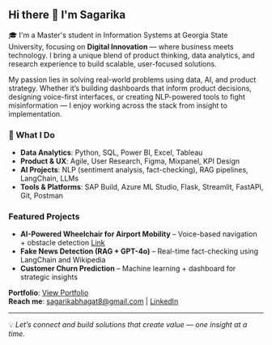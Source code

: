 ## Hi there 👋 I'm Sagarika

🎓 I'm a Master's student in Information Systems at Georgia State University, focusing on **Digital Innovation** — where business meets technology. I bring a unique blend of product thinking, data analytics, and research experience to build scalable, user-focused solutions.

My passion lies in solving real-world problems using data, AI, and product strategy. Whether it’s building dashboards that inform product decisions, designing voice-first interfaces, or creating NLP-powered tools to fight misinformation — I enjoy working across the stack from insight to implementation.

### 🚀 What I Do
- **Data Analytics**: Python, SQL, Power BI, Excel, Tableau  
- **Product & UX**: Agile, User Research, Figma, Mixpanel, KPI Design  
- **AI Projects**: NLP (sentiment analysis, fact-checking), RAG pipelines, LangChain, LLMs  
- **Tools & Platforms**: SAP Build, Azure ML Studio, Flask, Streamlit, FastAPI, Git, Postman  

### Featured Projects
- **AI-Powered Wheelchair for Airport Mobility** – Voice-based navigation + obstacle detection [Link](https://www.notion.so/Redefining-Airport-Mobility-with-AI-Powered-Innovation-20c95e439e1d81b6b3afd4610aaf7c04?source=copy_link)  
- **Fake News Detection (RAG + GPT-4o)** – Real-time fact-checking using LangChain and Wikipedia  
- **Customer Churn Prediction** – Machine learning + dashboard for strategic insights  

 **Portfolio**: [View Portfolio](https://www.notion.so/Hi-I-m-Sagarika-20c95e439e1d80fba7c8c7391c53b1d5)  
 **Reach me**: sagarikabhagat8@gmail.com | [LinkedIn](https://www.linkedin.com/in/sagarika-bhagat/)

---

💡 *Let’s connect and build solutions that create value — one insight at a time.*
